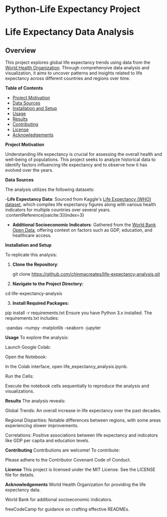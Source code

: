 # Python-Life Expectancy Project

# Life Expectancy Data Analysis

## Overview

This project explores global life expectancy trends using data from the [World Health Organization](https://www.who.int/data/gho/data/themes/topics/topic-details/GHO/life-expectancy). Through comprehensive data analysis and visualization, it aims to uncover patterns and insights related to life expectancy across different countries and regions over time.

**Table of Contents**

- [Project Motivation](#project-motivation)
- [Data Sources](#data-sources)
- [Installation and Setup](#installation-and-setup)
- [Usage](#usage)
- [Results](#results)
- [Contributing](#contributing)
- [License](#license)
- [Acknowledgements](#acknowledgements)

**Project Motivation**

Understanding life expectancy is crucial for assessing the overall health and well-being of populations. This project seeks to analyze historical data to identify factors influencing life expectancy and to observe how it has evolved over the years.

**Data Sources**

The analysis utilizes the following datasets:

-**Life Expectancy Data**: Sourced from Kaggle's [Life Expectancy (WHO) dataset](https://www.kaggle.com/datasets/kumarajarshi/life-expectancy-who), which compiles life expectancy figures along with various health indicators for multiple countries over several years.&#8203;:contentReference[oaicite:3]{index=3}
- **Additional Socioeconomic Indicators**: Gathered from the [World Bank Open Data](https://data.worldbank.org/), offering context on factors such as GDP, education, and healthcare access.

**Installation and Setup**

To replicate this analysis:

1. **Clone the Repository**:

   
   git clone https://github.com/chinmacreates/life-expectancy-analysis.git

2. **Navigate to the Project Directory:**


cd life-expectancy-analysis

3. **Install Required Packages:**

pip install -r requirements.txt
Ensure you have Python 3.x installed. The requirements.txt includes:

-pandas
-numpy
-matplotlib
-seaborn
-jupyter

**Usage**
To explore the analysis:

Launch Google Colab:


Open the Notebook:

In the Colab interface, open life_expectancy_analysis.ipynb.

Run the Cells:

Execute the notebook cells sequentially to reproduce the analysis and visualizations.

**Results**
The analysis reveals:

Global Trends: An overall increase in life expectancy over the past decades.

Regional Disparities: Notable differences between regions, with some areas experiencing slower improvements.

Correlations: Positive associations between life expectancy and indicators like GDP per capita and education levels.



**Contributing**
Contributions are welcome! To contribute:


Please adhere to the Contributor Covenant Code of Conduct.

**License**
This project is licensed under the MIT License. See the LICENSE file for details.

**Acknowledgements**
World Health Organization for providing the life expectancy data.

World Bank for additional socioeconomic indicators.

freeCodeCamp for guidance on crafting effective READMEs.


